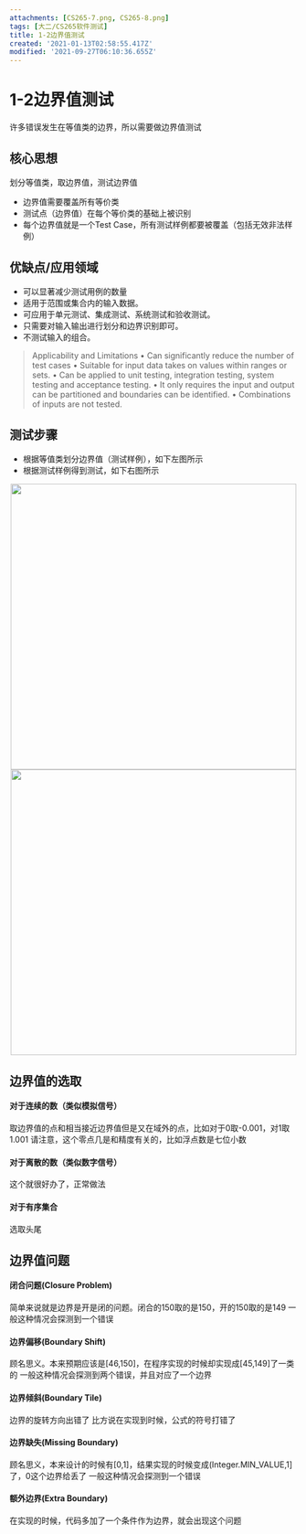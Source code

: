 ```yaml
---
attachments: [CS265-7.png, CS265-8.png]
tags: [大二/CS265软件测试]
title: 1-2边界值测试
created: '2021-01-13T02:58:55.417Z'
modified: '2021-09-27T06:10:36.655Z'
---
```


# 1-2边界值测试
许多错误发生在等值类的边界，所以需要做边界值测试
## 核心思想
划分等值类，取边界值，测试边界值
- 边界值需要覆盖所有等价类
- 测试点（边界值）在每个等价类的基础上被识别
- 每个边界值就是一个Test Case，所有测试样例都要被覆盖（包括无效非法样例）

## 优缺点/应用领域
- 可以显著减少测试用例的数量
- 适用于范围或集合内的输入数据。
- 可应用于单元测试、集成测试、系统测试和验收测试。
- 只需要对输入输出进行划分和边界识别即可。
- 不测试输入的组合。
> Applicability and Limitations
• Can significantly reduce the number of test cases
• Suitable for input data takes on values within ranges or sets.
• Can be applied to unit testing, integration testing, system testing and acceptance testing.
• It only requires the input and output can be partitioned and boundaries can be identified.
• Combinations of inputs are not tested.

## 测试步骤
- 根据等值类划分边界值（测试样例），如下左图所示
- 根据测试样例得到测试，如下右图所示
<p align="center">
<img src="@attachment/CS265-7.png" width="500">
<img src="@attachment/CS265-8.png" width="500">
</p>

## 边界值的选取
#### 对于连续的数（类似模拟信号）
取边界值的点和相当接近边界值但是又在域外的点，比如对于0取-0.001，对1取1.001
请注意，这个零点几是和精度有关的，比如浮点数是七位小数
#### 对于离散的数（类似数字信号）
这个就很好办了，正常做法
#### 对于有序集合
选取头尾

## 边界值问题
#### 闭合问题(Closure Problem)
简单来说就是边界是开是闭的问题。闭合的150取的是150，开的150取的是149
一般这种情况会探测到一个错误
#### 边界偏移(Boundary Shift)
顾名思义。本来预期应该是[46,150]，在程序实现的时候却实现成[45,149]了一类的
一般这种情况会探测到两个错误，并且对应了一个边界
#### 边界倾斜(Boundary Tile)
边界的旋转方向出错了
比方说在实现到时候，公式的符号打错了
#### 边界缺失(Missing Boundary)
顾名思义，本来设计的时候有[0,1]，结果实现的时候变成(Integer.MIN_VALUE,1]了，0这个边界给丢了
一般这种情况会探测到一个错误
#### 额外边界(Extra Boundary)
在实现的时候，代码多加了一个条件作为边界，就会出现这个问题




